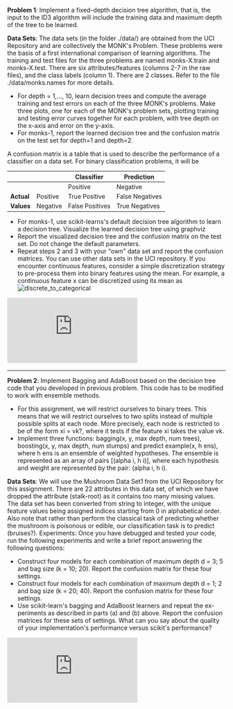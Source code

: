 **Problem 1**: Implement a fixed-depth decision tree algorithm, that is, the input to the ID3 algorithm
will include the training data and maximum depth of the tree to be learned.

**Data Sets**: The data sets (in the folder ./data/) are obtained from the UCI Repository and are collectively
the MONK's Problem. These problems were the basis of a first international comparison of learning algorithms. The training and test files for the three problems are named monks-X.train and monks-X.test.
There are six attributes/features (columns 2-7 in the raw files), and the class labels (column 1). There are
2 classes. Refer to the file ./data/monks.names for more details.

- For depth = 1,..., 10, learn decision trees and compute the average
training and test errors on each of the three MONK's problems. Make three plots, one for each
of the MONK's problem sets, plotting training and testing error curves together for each problem,
with tree depth on the x-axis and error on the y-axis.
- For monks-1, report the learned decision tree and the confusion
matrix on the test set for depth=1 and depth=2. 

A confusion matrix is a table that is used to
describe the performance of a classifier on a data set. For binary classification problems, it will be

|        	|          	| Classifier      	| Prediction      	|   
|--------	|----------	|-----------------	|-----------------	|
|        	|          	| Positive        	| Negative        	|   
| **Actual** 	| Positive 	| True Positive   	| False Negatives 	|
| **Values** 	| Negative 	| False Positives 	| True Negatives  	|

- For monks-1, use scikit-learns's default decision tree algorithm to learn
a decision tree. Visualize the learned decision tree using graphviz
- Report the visualized decision
tree and the confusion matrix on the test set. Do not change the default parameters.
- Repeat steps 2 and 3 with your "own" data set and report the confusion
matrices. You can use other data sets in the UCI repository. If you encounter continuous features,
consider a simple discretization strategy to pre-process them into binary features using the mean. For
example, a continuous feature x can be discretized using its mean as
![discrete_to_categorical](https://i.ibb.co/tKcjt8q/discrete-to-categorical.png)

![Problem 1 Analysis and Report](https://github.com/kapilgautamin/DecisionTree-Algorithm-Scratch/blob/master/report_problem1.pdf)


---------------------------------------------------------------------------------------------------------------

**Problem 2**: Implement Bagging and AdaBoost based on the decision tree code that you developed in previous problem.
This code has to be modified to work with ensemble methods.
- For this assignment, we will restrict ourselves to binary trees. This means that we will restrict ourselves
to two splits instead of multiple possible splits at each node. More precisely, each node is restricted to
be of the form xi = vk?, where it tests if the feature xi takes the value vk.
- Implement three functions: bagging(x, y, max depth, num trees), boosting(x, y, max depth,
num stumps) and predict example(x, h ens), where h ens is an ensemble of weighted hypotheses.
The ensemble is represented as an array of pairs [(alpha i, h i)], where each hypothesis and weight
are represented by the pair: (alpha i, h i).

**Data Sets**: We will use the Mushroom Data Set1 from the UCI Repository for this assignment. There are
22 attributes in this data set, of which we have dropped the attribute (stalk-root) as it contains too many
missing values. The data set has been converted from string to integer, with the unique feature values being
assigned indices starting from 0 in alphabetical order. Also note that rather than perform the classical task
of predicting whether the mushroom is poisonous or edible, our classification task is to predict (bruises?).
Experiments: Once you have debugged and tested your code, run the following experiments and write a
brief report answering the following questions:
- Construct four models for each combination of maximum depth d = 3; 5 and
bag size (k = 10; 20). Report the confusion matrix for these four settings.
- Construct four models for each combination of maximum depth d = 1; 2 and
bag size (k = 20; 40). Report the confusion matrix for these four settings.
- Use scikit-learn's bagging and AdaBoost learners and repeat the ex-
periments as described in parts (a) and (b) above. Report the confusion matrices for these sets of
settings. What can you say about the quality of your implementation's performance versus scikit's
performance?

![Problem 2 Analysis and Report](https://github.com/kapilgautamin/DecisionTree-Algorithm-Scratch/blob/master/report_problem2.pdf)
